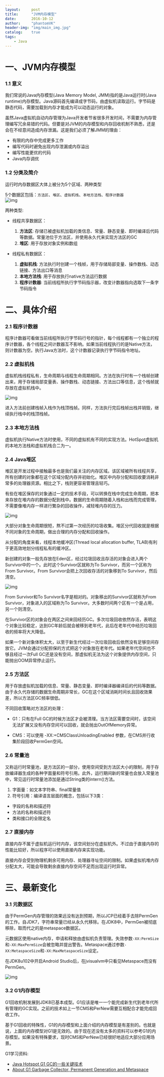 ```yaml
---
layout:     post
title:      "JVM内存模型"
date:       2016-10-12
author:     "phantomVK"
header-img: "img/main_img.jpg"
catalog:    true
tags:
    - Java
---
```


# 一、JVM内存模型

### 1.1 意义

我们常说的Java内存模型(Java Memory Model, JMM)指的是Java运行时(Java runtime)内存模型。Java源码首先编译成字节码，由虚拟机读取运行。字节码是静态代码，需要加载到内存才能成为可以动态运行的对象。

虽然Java虚拟机自动内存管理为Java开发者节省很多开发时间，不需要为内存管理编写冗余易错的代码。但要是对JVM的内存模型和内存回收机制不熟悉，还是会在不经意间造成内存泄漏。这是我们必须了解JMM的理由：

* 有限的内存中完成更多工作
* 编写代码时避免出现内存泄漏或内存溢出
* 编写性能更优的代码
* Java内存调优

### 1.2 分类及简介

运行时内存数据区大体上被分为5个区域、两种类型

5个数据区包括：`方法区`、`堆区`、`虚拟机栈`、`本地方法栈`、`程序计数器`	
![img](/img/jvm_memory/runtime_mem.png)
	
两种类型:

* 线程共享数据区：
  1. **方法区**: 存储已被虚拟机加载的类信息、常量、静态变量、即时编译后代码等数据。常量池位于方法区，并使用永久代来实现方法区的GC
  2. **堆区**: 用于存放对象实例和数组


* 线程私有数据区：
  1. **虚拟机栈**: 方法执行时创建一个栈帧，用于存储局部变量、操作数栈、动态链接、方法出口等消息
  2. **本地方法栈**: 用于存放执行native方法运行数据
  3. **程序计数器**: 当前线程所执行字节码指示器，改变计数器指向选取下一条字节码指令

# 二、具体介绍

### 2.1 程序计数器

程序计数器可看做当前线程所执行字节码行号的指针，每个线程都有一个独立的程序计数器，各个线程之间计数器互不影响。如果当前线程执行的是Native方法，则计数器为空。执行Java方法时，这个计数器记录执行字节码指令地址。

### 2.2 虚拟机栈

虚拟机栈线程私有，生命周期与线程生命周期相同。方法在执行时有一个栈帧创建出来，用于存储局部变量表、操作数栈、动态链接、方法出口等信息，这个栈帧就存放在虚拟机栈中。

![img](/img/jvm_memory/vmstack.png)

进入方法前创建栈帧入栈作为栈顶栈帧。同样，方法执行完后栈帧出栈并销毁，继续执行栈中的栈顶栈帧。

### 2.3 本地方法栈

虚拟机执行Native方法时使用，不同的虚拟机有不同的实现方法。HotSpot虚拟机的本地方法栈和虚拟机栈合二为一。

### 2.4 Java堆区

堆区是开发过程中接触最多也是我们最关注的内存区域。该区域被所有线程共享，所有创建的对象都在这个区域分配内存并初始化。堆区中内存分配和回收要消耗非常多的处理器资源。相比之下，栈则更容易管理且轻巧。

有些在堆区保存的对象通过一定的技术手段，可以转换在栈中完成生命周期，把本来存放在堆内存的数据分配到栈中。数据的生命周期随着入栈和出栈而完成管理，不需要像堆内存一样进行繁杂的回收操作，减轻堆内存的压力。

![img](/img/jvm_memory/heap.png)

大部分对象生命周期很短，熬不过第一次经历的垃圾收集。堆区分代回收就是根据不同对象的生命周期，做出合理的内存分配和回收操作。

从分配的角度来看，线程本地缓冲区(Thread local allocation buffer, TLAB)有利于更高效地划分线程私有的缓冲区。

新创建的对象一般先存放在Eden区，经过垃圾回收且存活的对象会进入两个Survivor中的一个。此时这个Survivor区就称为To Survivor，而另一个区称为From Survivor。From Survivor会把上次回收存活的对象移到To Survivor，然后清空。

![img](/img/jvm_memory/from_to_sur.png)

From Survivor和To Survivor名字是相对的。对象移出的Survivor区就称为From Survivor，对象进入的区域称为To Survivor。大多数时间两个区有一个是占用，另一个则清空。

在Survivor区的对象会在两区之间来回经历GC。多次垃圾回收依然存活，表明这个对象比较稳定，达到GC年龄后就会被移到老年代，此后在老年代中经历垃圾回收的频率将大大降低。

如果一个新对象体积太大，以至于新生代经过一次垃圾回收后依然没有足够空间存放它。JVM会通过分配担保的方式把这个对象放在老年代。如果老年代空间也不够且经过一次Full GC还是没有空间，那虚拟机无法为这个对象提供内存空间，只能抛出OOM异常停止运行。

### 2.5 方法区

用于存放虚拟机加载的信息、常量、静态变量、即时编译器编译后的代码等数据。由于永久代存储的数据生命周期非常长，GC在这个区域消耗时间长且回收效果差，所以方法区GC频率很低。

不同回收策略对方法区的处理：

* G1：只有在Full GC的时候方法区才会被清理。当方法区需要空间时，该空间无法扩展又没有内存空间可以回收，就会抛出OutOfMemory异常。

* CMS：可以使用 -XX:+CMSClassUnloadingEnabled 参数，在CMS并行收集阶段回收PermGen空间。

### 2.6 常量池

又称运行时常量池，是方法区的一部分，使用空间受到方法区大小的限制，用于存放编译器生成的各种字面量和符号引用。此外，运行期间新的常量也会放入常量池中，常见运行时常量池添加是通过String类的intern()方法。

1. 字面量：如文本字符串、final常量值
2. 符号引用：编译语言层面的概念，包括以下3类： 
 * 字段的名称和描述符
 * 方法的名称和描述符
 * 类和接口的全限定名

### 2.7 直接内存

直接内存不属于虚拟机运行时内存，该空间划分在虚拟机外。不过由于直接内存的性能比较好，所以程序可以使用直接内存来实现功能。

直接内存会受到物理机剩余可用内存、处理器寻址空间的限制。如果虚拟机堆内存分配太大，可能会导致剩余直接内存空间不足而出现运行时异常。

# 三、最新变化

### 3.1 元数据区

由于PermGen内存管理的效果远没有达到预期，所以JCP已经着手去除PermGen的工作。自JDK7，字符串常量已经从永久代移除。在JDK8中，PermGen被彻底移除，取而代之的是metaspace数据区。

元数据区使用native内存，申请和释放由虚拟机负责管理。失效参数`-XX:PermSize`和`-XX:MaxPermSize`会被忽略并提出警告。Metaspace通过参数`-XX:MetaspaceSize`和`-XX:MaxMetaspaceSize`设定。

在JDK8u102中开启Android Studio后，在jvisualvm中只看见Metaspace而没有PermGen。

![img](/img/jvm_memory/metaspace.jpg)

### 3.2 G1内存模型

G1回收机制发展到JDK8已基本成型。G1应该是唯一一个能完成新生代到老年代所有管理的GC实现。之前的技术如上一节CMS和PerNew需要互相配合才能完成回收工作。

基于G1回收的特殊性，G1的内存模型和上面介绍的内存模型是有差别的。也就是说，上面的内存模型对G1是无效的。由于现在还没有太多的资料可以参考G1的内存模型。如果没有特殊要求，现时CMS和PerNew已经很好地适应大部分应用场景。

G1学习资料:

* [Java Hotspot G1 GC的一些关键技术](https://zhuanlan.zhihu.com/p/22591838)
* [About G1 Garbage Collector, Permanent Generation and Metaspace](https://blogs.oracle.com/poonam/entry/about_g1_garbage_collector_permanent)

